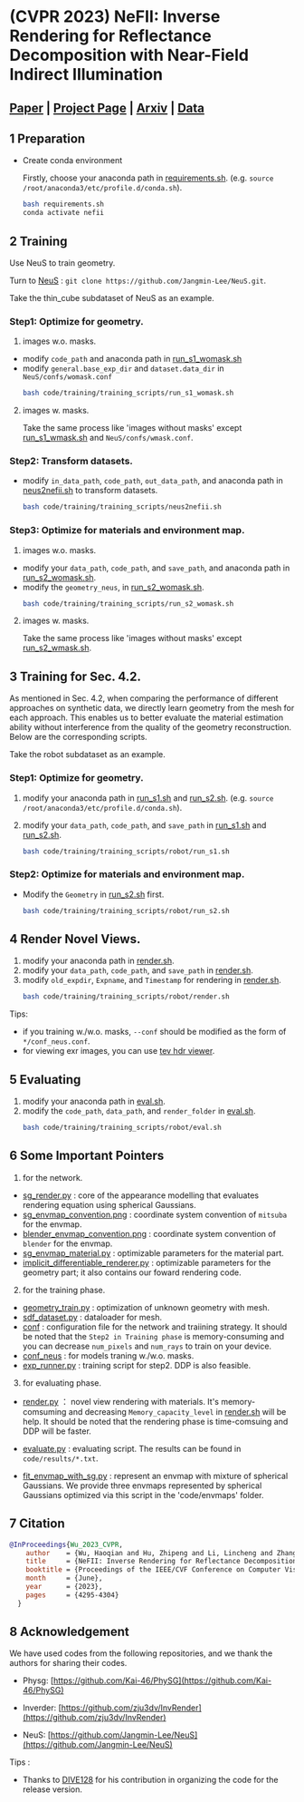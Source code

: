 # (CVPR 2023) NeFII: Inverse Rendering for Reflectance Decomposition with Near-Field Indirect Illumination

## [Paper](https://openaccess.thecvf.com/content/CVPR2023/papers/Wu_NeFII_Inverse_Rendering_for_Reflectance_Decomposition_With_Near-Field_Indirect_Illumination_CVPR_2023_paper.pdf)  | [Project Page](https://woolseyyy.github.io/nefii/) |  [Arxiv](https://arxiv.org/pdf/2303.16617.pdf) | [Data](https://drive.google.com/file/d/19qtLOctvEzvThqiHeAEAxOQlPuCrYiha/view)

## 1 Preparation
* Create conda environment

    Firstly, choose your anaconda path in [requirements.sh](requirements.sh). (e.g. ```source /root/anaconda3/etc/profile.d/conda.sh```).
    ```bash
    bash requirements.sh
    conda activate nefii
    ```

## 2 Training
Use NeuS to train geometry. 

Turn to [NeuS](https://github.com/Jangmin-Lee/NeuS.git) : `git clone https://github.com/Jangmin-Lee/NeuS.git`.

Take the thin_cube subdataset of NeuS as an example. 
### Step1:  Optimize for geometry. 
1. images w.o. masks.
- modify `code_path` and anaconda path  in [run_s1_womask.sh](code/training/training_scripts/run_s1_womask.sh)
- modify `general.base_exp_dir` and `dataset.data_dir` in `NeuS/confs/womask.conf`
    ```bash
    bash code/training/training_scripts/run_s1_womask.sh
    ```
2. images w. masks.

    Take the same process like 'images without masks' except [run_s1_wmask.sh](code/training/training_scripts/run_s1_wmask.sh) and `NeuS/confs/wmask.conf`.

### Step2:  Transform datasets.
-  modify ```in_data_path```, ```code_path```, ```out_data_path```, and anaconda path in [neus2nefii.sh](code/training/training_scripts/neus2nefii.sh) to transform datasets.
    ```bash
    bash code/training/training_scripts/neus2nefii.sh
    ```

### Step3: Optimize for materials and environment map.
1. images w.o. masks.
- modify your ```data_path```, ```code_path```, and ```save_path```, and anaconda path in [run_s2_womask.sh](code/training/training_scripts/run_s2_womask.sh).
- modify the  ```geometry_neus```, in [run_s2_womask.sh](code/training/training_scripts/run_s2_womask.sh).
    ```bash
    bash code/training/training_scripts/run_s2_womask.sh
    ```
2. images w. masks.

    Take the same process like 'images without masks' except [run_s2_wmask.sh](code/training/training_scripts/run_s2_wmask.sh).


## 3 Training for Sec. 4.2.
As mentioned in Sec. 4.2, when comparing the performance of different approaches on synthetic data, we directly learn geometry from the mesh for each approach. This enables us to better evaluate the material estimation ability without interference from the quality of the geometry reconstruction. Below are the corresponding scripts.

Take the robot subdataset  as an example. 


### Step1:  Optimize for geometry. 

    
1. modify your anaconda path in [run_s1.sh](code/training/training_scripts/robot/run_s1.sh) and  [run_s2.sh](code/training/training_scripts/robot/run_s2.sh). (e.g. ```source /root/anaconda3/etc/profile.d/conda.sh```).
    
2. modify your ```data_path```, ```code_path```, and ```save_path``` in [run_s1.sh](code/training/training_scripts/robot/run_s1.sh) and  [run_s2.sh](code/training/training_scripts/robot/run_s2.sh). 


    ```bash
    bash code/training/training_scripts/robot/run_s1.sh
    ```

### Step2: Optimize for materials and environment map. 


- Modify the  ```Geometry``` in [run_s2.sh](code/training/training_scripts/robot/run_s2.sh) first.

    ```bash
    bash code/training/training_scripts/robot/run_s2.sh
    ```





## 4 Render Novel Views.
1. modify your anaconda path in [render.sh](code/training/training_scripts/robot/render.sh).
2. modify your ```data_path```, ```code_path```, and ```save_path``` in [render.sh](code/training/training_scripts/robot/render.sh).
3. modify ```old_expdir```,  ```Expname```, and ```Timestamp``` for rendering in [render.sh](code/training/training_scripts/robot/render.sh).
    ```bash
    bash code/training/training_scripts/robot/render.sh
    ```
Tips: 
- if you training w./w.o. masks, `--conf` should be modified as the form of `*/conf_neus.conf`. 
- for viewing exr images, you can use [tev hdr viewer](https://github.com/Tom94/tev/releases/tag/v1.17).

## 5 Evaluating
1. modify your anaconda path in [eval.sh](code/training/training_scripts/robot/eval.sh).
2. modify the  ```code_path```, ```data_path```, and ```render_folder```  in [eval.sh](code/training/training_scripts/robot/eval.sh).
    ```bash
    bash code/training/training_scripts/robot/eval.sh
    ```

## 6 Some Important Pointers
1. for the network.
* [sg_render.py](code/model/sg_render.py) : core of the appearance modelling that evaluates rendering equation using spherical Gaussians.
* [sg_envmap_convention.png](code/model/sg_envmap_convention.png) : coordinate system convention of `mitsuba` for the envmap.
* [blender_envmap_convention.png](code/model/blender_envmap_convention.png) : coordinate system convention of `blender` for the envmap.
* [sg_envmap_material.py](code/model/sg_envmap_material.py) : optimizable parameters for the material part.
* [implicit_differentiable_renderer.py](code/model/implicit_differentiable_renderer.py) : optimizable parameters for the geometry part; it also contains our foward rendering code.
2. for the training phase.
* [geometry_train.py](code/training/geometry_train.py) : optimization of unknown geometry with mesh.
* [sdf_dataset.py](code/datasets/sdf_dataset.py) : dataloader for mesh.
* [conf](code/confs_sg/conf.conf) : configuration file for the network and traiining strategy. It should be noted that the  ```Step2 in Training phase``` is memory-consuming and you can decrease ```num_pixels``` and ```num_rays``` to train on your device. 
* [conf_neus](code/confs_sg/conf_neus.conf) : for models traning w./w.o. masks.
* [exp_runner.py](code/training/exp_runner.py) : training script for step2. DDP is also feasible.

3. for evaluating phase.

* [render.py](code/scripts/render.py) ： novel view rendering with materials. It's memory-comsuming and decreasing ```Memory_capacity_level``` in [render.sh](code/training/training_scripts/robot/render.sh) will be help. It should be noted that the rendering phase is time-comsuing and DDP will be faster. 
* [evaluate.py](code/scripts/evaluate.py) : evaluating script. The results can be found in ```code/results/*.txt```.

* [fit_envmap_with_sg.py](code/envmaps/fit_envmap_with_sg.py) : represent an envmap with mixture of spherical Gaussians. We provide three envmaps represented by spherical Gaussians optimized via this script in the 'code/envmaps' folder.

## 7 Citation
```bibtex
@InProceedings{Wu_2023_CVPR,
    author    = {Wu, Haoqian and Hu, Zhipeng and Li, Lincheng and Zhang, Yongqiang and Fan, Changjie and Yu, Xin},
    title     = {NeFII: Inverse Rendering for Reflectance Decomposition With Near-Field Indirect Illumination},
    booktitle = {Proceedings of the IEEE/CVF Conference on Computer Vision and Pattern Recognition (CVPR)},
    month     = {June},
    year      = {2023},
    pages     = {4295-4304}
  } 
```
## 8 Acknowledgement

We have used codes from the following repositories, and we thank the authors for sharing their codes.

- Physg: [https://github.com/Kai-46/PhySG](https://github.com/Kai-46/PhySG)

- Inverder: [https://github.com/zju3dv/InvRender](https://github.com/zju3dv/InvRender)

- NeuS: [https://github.com/Jangmin-Lee/NeuS](https://github.com/Jangmin-Lee/NeuS)

Tips : 
- Thanks to [DIVE128](https://github.com/DIVE128) for his contribution in organizing the code for the release version.



